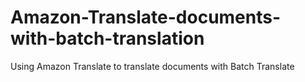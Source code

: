 # Amazon-Translate-documents-with-batch-translation
Using Amazon Translate to translate documents with Batch Translate
